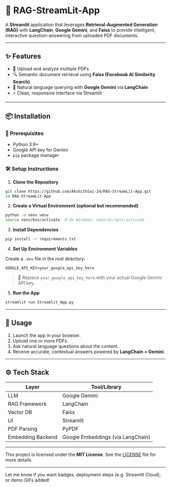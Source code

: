 # 🧠 RAG-StreamLit-App

A **Streamlit** application that leverages **Retrieval-Augmented Generation (RAG)** with **LangChain**, **Google Gemini**, and **Faiss** to provide intelligent, interactive question-answering from uploaded PDF documents.

---

## ✨ Features

* 📄 Upload and analyze multiple PDFs
* 🔍 Semantic document retrieval using **Faiss (Facebook AI Similarity Search)**
* 💬 Natural language querying with **Google Gemini** via **LangChain**
* ⚡ Clean, responsive interface via Streamlit

---

## 📦 Installation

### 🧰 Prerequisites

* Python 3.9+
* Google API key for Gemini
* `pip` package manager

### 🛠️ Setup Instructions

1. **Clone the Repository**

```bash
git clone https://github.com/AkshithSai-24/RAG-StreamLit-App.git
cd RAG-StreamLit-App
```

2. **Create a Virtual Environment (optional but recommended)**

```bash
python -m venv venv
source venv/bin/activate  # On Windows: venv\Scripts\activate
```

3. **Install Dependencies**

```bash
pip install -r requirements.txt
```

4. **Set Up Environment Variables**

Create a `.env` file in the root directory:

```
GOOGLE_API_KEY=your_google_api_key_here
```

> 🔑 Replace `your_google_api_key_here` with your actual Google Gemini API key.

5. **Run the App**

```bash
streamlit run Streamlit_App.py
```

---

## 🧪 Usage

1. Launch the app in your browser.
2. Upload one or more PDFs.
3. Ask natural language questions about the content.
4. Receive accurate, contextual answers powered by **LangChain + Gemini**.

---

## ⚙️ Tech Stack

| Layer             | Tool/Library                      |
| ----------------- | --------------------------------- |
| LLM               | Google Gemini                     |
| RAG Framework     | LangChain                         |
| Vector DB         | Faiss                             |
| UI                | Streamlit                         |
| PDF Parsing       | PyPDF                             |
| Embedding Backend | Google Embeddings (via LangChain) |

---


This project is licensed under the **MIT License**. See the [LICENSE](./LICENSE) file for more details.

---

Let me know if you want badges, deployment steps (e.g. Streamlit Cloud), or demo GIFs added!
